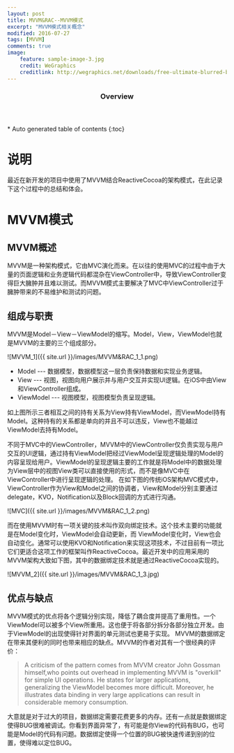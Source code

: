 ```yaml
---
layout: post
title: MVVM&RAC--MVVM模式
excerpt: "MVVM模式相关概念"
modified: 2016-07-27
tags: [MVVM]
comments: true
image:
    feature: sample-image-3.jpg
    credit: WeGraphics
    creditlink: http://wegraphics.net/downloads/free-ultimate-blurred-background-pack/
---
```


<section id="table-of-contents" class="toc">
<header>
<h3>Overview</h3>
</header>
<div id="drawer" markdown="1">
*  Auto generated table of contents
{:toc}
</div>
</section><!-- /#table-of-contents -->

# 说明

最近在新开发的项目中使用了MVVM结合ReactiveCocoa的架构模式，在此记录下这个过程中的总结和体会。

# MVVM模式

## MVVM概述

MVVM是一种架构模式，它由MVC演化而来。在以往的使用MVC的过程中由于大量的页面逻辑和业务逻辑代码都混杂在ViewController中，导致ViewController变得巨大臃肿并且难以测试。而MVVM模式主要解决了MVC中ViewController过于臃肿带来的不易维护和测试的问题。

## 组成与职责

MVVM是Model－View－ViewModel的缩写。Model，View，ViewModel也就是MVVM的主要的三个组成部分。

![MVVM_1]({{ site.url }}/images/MVVM&RAC_1_1.png)

* Model --- 数据模型，数据模型这一层负责保持数据和实现业务逻辑。
* View --- 视图，视图向用户展示并与用户交互并实现UI逻辑。在iOS中由View和ViewController组成。
* ViewModel --- 视图模型，视图模型负责呈现逻辑。

如上图所示三者相互之间的持有关系为View持有ViewModel，而ViewModel持有Model。这种持有的关系都是单向的并且不可以违反，View也不能越过ViewModel去持有Model。

不同于MVC中的ViewController，MVVM中的ViewController仅负责实现与用户交互的UI逻辑，通过持有ViewModel把经过ViewModel呈现逻辑处理的Model的内容呈现给用户。ViewModel的呈现逻辑主要的工作就是将Model中的数据处理为View层中的视图View类可以直接使用的形式，而不是像MVC中在ViewController中进行呈现逻辑的处理。
在如下图的传统iOS架构MVC模式中，ViewController作为View和Model之间的协调者，View和Model分别主要通过delegate，KVO，Notification以及Block回调的方式进行沟通。

![MVC]({{ site.url }}/images/MVVM&RAC_1_2.png)

而在使用MVVM时有一项关键的技术叫作双向绑定技术。这个技术主要的功能就是在Model变化时，ViewModel会自动更新，而 ViewModel变化时，View也会自动变化。通常可以使用KVO和Notification来实现这项技术，不过目前有一项比它们更适合这项工作的框架叫作ReactiveCocoa。最近开发中的应用采用的MVVM架构大致如下图，其中的数据绑定技术就是通过ReactiveCocoa实现的。

![MVVM_2]({{ site.url }}/images/MVVM&RAC_1_3.jpg)

## 优点与缺点

MVVM模式的优点将各个逻辑分别实现，降低了耦合度并提高了重用性。一个ViewModel可以被多个View所重用。这也便于将各部分拆分各部分独立开发。由于ViewModel的出现使得针对界面的单元测试也更易于实现。
MVVM的数据绑定在带来其便利的同时也带来相应的缺点。MVVM的作者对其有一个很经典的评价：

> A criticism of the pattern comes from MVVM creator John Gossman himself,who points out overhead in implementing MVVM is "overkill" for simple UI operations. He states for larger applications, generalizing the ViewModel becomes more difficult. Moreover, he illustrates data binding in very large applications can result in considerable memory consumption.

大意就是对于过大的项目，数据绑定需要花费更多的内存。还有一点就是数据绑定使得BUG很难被调试。你看到界面异常了，有可能是你View的代码有BUG，也可能是Model的代码有问题。数据绑定使得一个位置的BUG被快速传递到别的位置，使得难以定位BUG。











